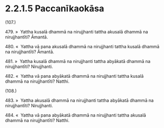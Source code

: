 # 2.2.1.5 Paccanīkaokāsa

(107.)

479\. »  Yattha kusalā dhammā na nirujjhanti tattha akusalā dhammā na nirujjhantīti? Āmantā.

480\. «  Yattha vā pana akusalā dhammā na nirujjhanti tattha kusalā dhammā na nirujjhantīti? Āmantā.

481\. »  Yattha kusalā dhammā na nirujjhanti tattha abyākatā dhammā na nirujjhantīti? Nirujjhanti.

482\. «  Yattha vā pana abyākatā dhammā na nirujjhanti tattha kusalā dhammā na nirujjhantīti? Natthi.

(108.)

483\. »  Yattha akusalā dhammā na nirujjhanti tattha abyākatā dhammā na nirujjhantīti? Nirujjhanti.

484\. «  Yattha vā pana abyākatā dhammā na nirujjhanti tattha akusalā dhammā na nirujjhantīti? Natthi.
